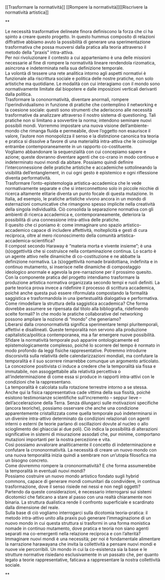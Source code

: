 
[[Trasformare la normatività]] [[Rompere la normatività]][[Riscrivere la normatività artistica]]

**

Le necessità trasformative delineate finora definiscono la forza che ci ha spinto a creare questo progetto. In questo hummus composito di relazioni diffrattive abbiamo avuto la possibilità di generare una sperimentazione trasformativa che possa muoversi dalla pratica alla teoria attraverso il metodo della "praxis" intra-attiva.  
Per noi rivoluzionare il contesto a cui apparteniamo è una delle missioni necessarie al fine di rompere la normatività lineare rendendola rizomatica, asincrona e indeterminata nella sua definizione temporale.  
La volontà di tessere una rete analitica intorno agli aspetti normativi è funzionale alla riscrittura sociale e politica delle nostre pratiche, non solo artistiche ma quotidiane. Le modalità con cui interagiamo con il mondo sono normativamente limitate dal biopotere e dalle imposizioni verticali derivanti dalla politica.  
Trasformare la cononormatività, diventare anormali, rompere l’iperindividualismo in funzione di pratiche che contemplino il networking e la coesione sociale: questi sono strumenti che aderiscono alle necessità trasformative da analizzare attraverso il nostro sistema di questioning. Tali pratiche non si limitano a sovvertire la norma; intendono seminare nuovi possibili mondi. Vorremmo impostare una nuova visione dell’ambiente-mondo che rimanga fluida e permeabile, dove l’oggetto non esaurisce il valore, l’autore non monopolizza il senso e la distinzione canonica tra teoria e pratica si dissolve a favore di una materialità intra-attiva che le coinvolge entrambe contemporaneamente in un rapporto co-costituente.  
Vogliamo abbandonare la sequenzialità con cui concepiamo sapere e azione; queste dovranno diventare agenti che co-crano in modo continuo e indeterminato nuovi mondi da abitare. Possiamo quindi definire l’interconnessione delle pratiche artistiche e accademiche sottolineando la visibilità dell’entanglement, in cui ogni gesto è epistemico e ogni riflessione diventa performatività.  
Trasformare l’onto-epistemologia artistica-accademica che le vede normativamente separate e che si interconnettono solo in piccole nicchie di ricerca altamente elitarie diventa un punto focale di questa mutazione. In Italia, ad esempio, le pratiche artistiche vivono ancora in un mondo di esternazioni comunicative che rimangono spesso implicite nella creatività della singola individualità. Ciò consolida la separazione normativa con gli ambienti di ricerca accademica e, contemporaneamente, deteriora la possibilità di una connessione intra-attiva delle pratiche.  
Il quesito che ci poniamo è: come immaginare uno spazio artistico-accademico capace di includere affettività, molteplicità e gesti di cura reciproca, oltre al mero riconoscimento della comunità artistica-accademica-scientifica?  
Il compost secondo Haraway è “materia morta e vivente insieme”; è una (s)oggettività che si costruisce nella contaminazione continua. Lo scarto è un agente attivo nelle dinamiche di co-costituzione e ne abbatte la definizione normativa. La (s)oggettività nomade braidottiana, indefinita e in continuo mutamento, si inserisce nelle dinamiche di compostaggio ideologico anormale e agevola la pre-narrazione per il prossimo quesito.  
Con la componente pratica del progetto intendiamo trasformare la produzione artistica normativa organizzata secondo tempi e ruoli definiti. La parte teorica prova invece a ridefinire il processo di scrittura accademica, poiché anche questa può essere riformulata compostando la formalità saggistica e trasformandola in una ipertestualità dialogativa e performativa.  
Come rimodellare la struttura della saggistica accademica? Che forma dovrebbe assumere se ripensata dal titolo alla bibliografia, ridefinendo scelte formali? In che modo le pratiche collaborative del networking possono ampliare la nozione di “mondo” che generiamo?  
Liberarsi dalla crononormatività significa sperimentare tempi pluritemporali, affettivi e disallineati. Queste temporalità non servono alla produzione capitalistica/politica contemporanea, ma a far emergere nuove possibilità.  
Sfidare la normatività temporale può apparire ontologicamente ed epistemologicamente complesso, poiché lo scorrere del tempo è normato in modo profondo da leggi fisiche rappresentative. Potremmo introdurre discorsività sulla relatività delle calendarizzazioni mondiali, ma confutare la temporalità e il suo scorrere rimarrebbe comunque un argomento articolato. La concezione positivista ci induce a credere che la temporalità sia fissa e immutabile, non assoggettabile alla relatività percettiva o all’indeterminazione di come essa si produce in rapporti intra-attivi con le condizioni che la rappresentano.  
La temporalità è calcolata sulla rotazione terrestre intorno a se stessa. Anche qui la fisica rappresentativa cade vittima della sua fissità, poiché esistono testimonianze scientifiche sull’incremento – seppur lieve – dell’accelerazione della Terra. Senza dilungarci sulle motivazioni specifiche (ancora teoriche), possiamo osservare che anche una condizione apparentemente cristallizzata come quella temporale può indeterminarsi in un divenire intra-attivo determinato da condizioni relazionali con agenti interni o esterni (le teorie parlano di oscillazioni dovute al nucleo o allo scioglimento dei ghiacciai ai due poli). Ciò indica la possibilità di alterazioni significative in sistemi di misurazione assodati che, pur minime, comportano mutazioni importanti per la nostra percezione e vita.  
Così possiamo avvalorare analiticamente il concetto di indeterminazione e confutare la crononormatività. La necessità di creare un nuovo mondo con una nuova temporalità inizia quindi a sembrare non un’utopia filosofica ma un bisogno concreto.  
Come dovremmo rompere la crononormatività? E che forma assumerebbe la temporalità in eventuali nuovi mondi?  
Possiamo costruire un nuovo mondo artistico fondato sugli hybrid commons, capace di generare mondi comunitari da condividere, in continua trasformazione, dove il senso risiede nei nessi e non negli oggetti?  
Partendo da queste considerazioni, è necessario interrogarsi sui sistemi dicotomici che faticano a stare al passo con una realtà chiaramente non binaria. La struttura dualistica rende il confronto superficiale e scardinato dalla dimensione del reale.  
Sulla base di ciò vogliamo interrogarci sulla dicotomia teoria-pratica: il metodo intra-attivo unito alla praxis può generare l’immaginazione di un nuovo mondo in cui questa struttura si trasformi in una forma monistica nomade in continuo mutamento, dove pratica e teoria non siano agenti separati ma co-emergenti nella relazione reciproca e con l’alterità?  
Immaginare nuovi mondi è una necessità; per noi è fondamentale alimentare la narrazione harawayana che invita la collettività a pensare nuovi mondi e nuove vie percorribili. Un mondo in cui la co-esistenza sia la base e le strutture normative risiedano esclusivamente in un passato che, per quanto legato a teorie rappresentative, faticava a rappresentare la nostra collettività sociale.

**